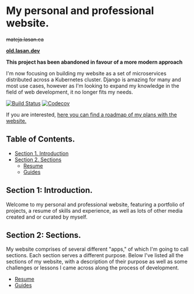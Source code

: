 # My personal and professional website.

~~mateja.lasan.ca~~

**[old.lasan.dev](https://old.lasan.dev/)**

**This project has been abandoned in favour of a more modern approach**

I'm now focusing on building my website as a set of microservices distributed across a Kubernetes cluster. Django is amazing for many and most use cases, however as I'm looking to expand my knowledge in the field of web development, it no longer fits my needs.

[![Build Status](https://travis-ci.com/matootie/mateja.lasan.ca.svg?branch=master)](https://travis-ci.com/matootie/mateja.lasan.ca)
[![Codecov](https://codecov.io/gh/matootie/mateja.lasan.ca/branch/master/graph/badge.svg)](https://codecov.io/gh/matootie/mateja.lasan.ca)

If you are interested, [here you can find a roadmap of my plans with the website.](https://trello.com/b/nfngJzsg)

## Table of Contents.

* [Section 1. Introduction](#section-1-introduction)
* [Section 2. Sections](#section-2-sections)
    * [Resume](https://github.com/matootie/mateja.lasan.ca/tree/master/resume#resume)
    * [Guides](https://github.com/matootie/mateja.lasan.ca/tree/master/guides#guides)

## Section 1: Introduction.

Welcome to my personal and professional website, featuring a portfolio of
projects, a resume of skills and experience, as well as lots of other
media created and or curated by myself.

## Section 2: Sections.

My website comprises of several different "apps," of which I'm going to
call sections. Each section serves a different purpose. Below I've listed
all the sections of my website, with a description of their purpose as
well as some challenges or lessons I came across along the process of
development.

* [Resume](https://github.com/matootie/mateja.lasan.ca/tree/master/resume#resume)
* [Guides](https://github.com/matootie/mateja.lasan.ca/tree/master/guides#guides)
